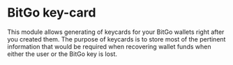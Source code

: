 # BitGo key-card

This module allows generating of keycards for your BitGo wallets right after you created them.
The purpose of keycards is to store most of the pertinent information that would be required when recovering wallet
funds when either the user or the BitGo key is lost.
